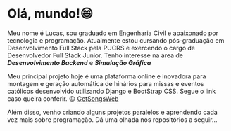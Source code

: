 # Olá, mundo!😄

Meu nome é Lucas, sou graduado em Engenharia Civil e apaixonado por tecnologia e programação.
Atualmente estou cursando pós-graduação em Desenvolvimento Full Stack pela PUCRS e exercendo o cargo de Desenvolvedor Full Stack Junior.
Tenho interesse na área de _**Desenvolvimento Backend**_ e _**Simulação Gráfica**_

Meu principal projeto hoje é uma plataforma online e inovadora para montagem e geração automática de hinários para missas e eventos católicos desenvolvido utilizando Django e BootStrap CSS. Segue o link caso queira conferir. 😉
[GetSongsWeb](https://getsongs.up.railway.app/)

Além disso, venho criando alguns projetos paralelos e aprendendo cada vez mais sobre programação. Dá uma olhada nos repositórios a seguir...

<!--
**Lucashcr/Lucashcr** is a ✨ _special_ ✨ repository because its `README.md` (this file) appears on your GitHub profile.

Here are some ideas to get you started:

- 🔭 I’m currently working on ...
- 🌱 I’m currently learning ...
- 👯 I’m looking to collaborate on ...
- 🤔 I’m looking for help with ...
- 💬 Ask me about ...
- 📫 How to reach me: ...
- 😄 Pronouns: ...
- ⚡ Fun fact: ...
-->
